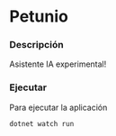 # Petunio

### Descripción
Asistente IA experimental!

### Ejecutar
Para ejecutar la aplicación

```bash
dotnet watch run